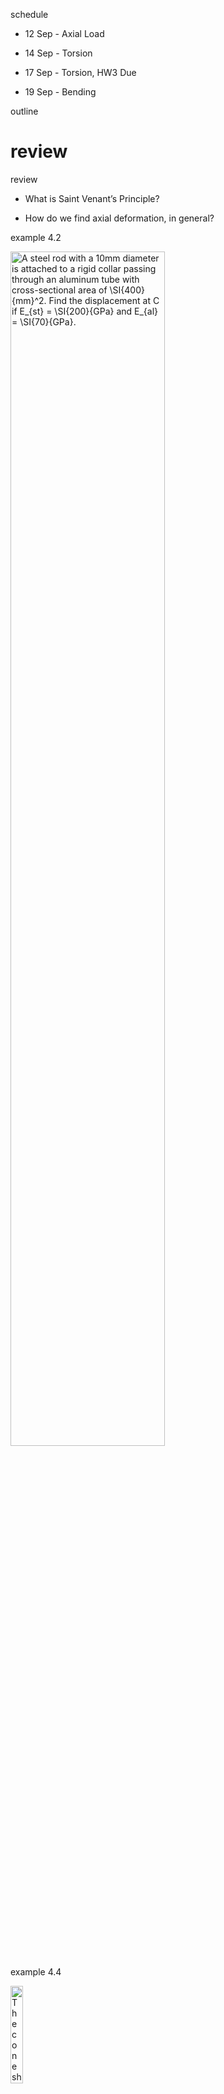 <span>schedule</span>

-   12 Sep - Axial Load

-   14 Sep - Torsion

-   17 Sep - Torsion, HW3 Due

-   19 Sep - Bending

<span>outline</span>

review
======

<span>review</span>

-   What is Saint Venant’s Principle?

-   How do we find axial deformation, in general?

<span>example 4.2</span>

<img src="../figures/example-4-2" alt="A steel rod with a 10mm diameter is attached to a rigid collar passing through an aluminum tube with cross-sectional area of \SI{400}{mm}^2. Find the displacement at C if E_{st} = \SI{200}{GPa} and E_{al} = \SI{70}{GPa}." style="width:70.0%" />

<span>example 4.4</span>

<img src="../figures/example-4-4" alt="The cone shown has a specific weight of \gamma = \SI{6}{kN/m^3} and E=\SI{9}{GPa}. Determine how far the end is displaced due to gravity." style="width:20.0%" />

superposition
=============

<span>superposition</span>

-   Some problems are too complicated to solve all at once

-   Instead, we break them up into two simpler problems

-   Each “sub-problem” must still satisfy equilibrium

-   Problem must be linear and the deformation should be small enough that it does not cause moment-equilibrium isssues

statically indeterminate
========================

<span>statically indeterminate</span>

-   There are many problems that are at least slightly over-constrained

-   While this is common engineering practice, it creates too many variables for statics analysis

-   These problems are called “statically indeterminate”

<span>statically indeterminate</span>

-   One extra equation we can use is called “compatibility” or the “kinematic condition”

-   We know that at the displacement must be equal on both sides of any arbitrary section we make in a member

-   We can separate a member into two parts, then use compatibility to relate the two unknown forces

<span>statically indeterminate</span>

<img src="../figures/statically-indeterminate" alt="image" style="width:30.0%" />

<span>example 4.7</span>

<img src="../figures/example-4-7" alt="Assuming the bottom bar is rigid, find the force developed in each bar. AB and EF have cross-sectional areas of \SI{50}{mm^2} while CD has a cross-sectional area of \SI{30}{mm^2}." style="width:40.0%" />

force method
============

<span>force method</span>

-   One way to solve statically indeterminate problems is using the principle of superposition

-   We choose one redundant support and remove it

-   We then add it back as a force separately (without the other forces in the problem)

<span>force method</span>

<img src="../figures/force-method" alt="image" style="width:80.0%" />

<span>force method</span>

-   We connect the two problems by requiring that the displacement in both frames adds to 0 to meet the support requirements

-   This is referred to as the equation of compatibility

<span>procedure</span>

-   Choose one support as redundant, write the equation of compatibility

-   Express the external load and redundant displacements in terms of load-displacement relationship

-   Draw free body diagrams and use the equations of equilibrium to solve

<span>example 4.9</span>

<img src="../figures/example-4-9" alt="The steel rod shown has a diamater of 10 mm. Determine the reactions at A and B^\prime." style="width:70.0%" />

thermal stress
==============

<span>thermal stress</span>

-   A change in temperature cases a material to either expand or contract

-   For most materials this is linear and can be described using the coefficient of linear expansion
    *δ*<sub>*T*</sub> = *α**Δ**T**L*

<span>thermal stress</span>

-   When a body is free to expand, the deformation can be readily calculated using  \[eq:thermal\]

-   If it is not free to expand, however, thermal stresses develop

-   We can use the force method described previously to find the thermal stresses developed

<span>example 4.12</span>

<img src="../figures/example-4-12" alt="An aluminum tube with cross-section of \SI{600}{mm^2} is used as a sleeve for a steel bolt with cross-sectional area of \SI{400}{mm^2}. When T=\SI{15}{\celsius} there is negligible force and a snug fit, find the force in the bolt and sleeve when T=\SI{80}{\celsius}." style="width:25.0%" />
